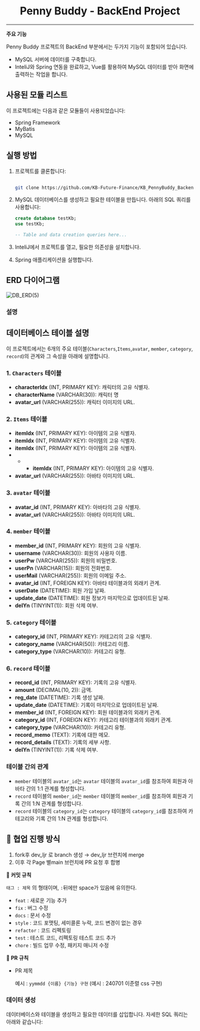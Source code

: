 <div align="center">
<h1>Penny Buddy - BackEnd Project</h1>
</div>

---

**주요 기능**

Penny Buddy 프로젝트의 BackEnd 부분에서는 두가지 기능이 포함되어 있습니다.

- MySQL 서버에 데이터를 구축합니다.
- InteliJ와 Spring 연동을 완료하고, Vue를 활용하여 MySQL 데이터를 받아 화면에 출력하는 작업을 합니다.

## 사용된 모듈 리스트

이 프로젝트에는 다음과 같은 모듈들이 사용되었습니다:

- Spring Framework
- MyBatis
- MySQL

## 실행 방법

1. 프로젝트를 클론합니다:
    
    ```bash
    
    git clone https://github.com/KB-Future-Finance/KB_PennyBuddy_Backend
    ```
    
2. MySQL 데이터베이스를 생성하고 필요한 테이블을 만듭니다. 아래의 SQL 쿼리를 사용합니다:
    
    ```sql
    create database testKb;
    use testKb;
    
    -- Table and data creation queries here...
    ```
    
3. InteliJ에서 프로젝트를 열고, 필요한 의존성을 설치합니다.
4. Spring 애플리케이션을 실행합니다.

## ERD 다이어그램
![DB_ERD(5)](https://github.com/user-attachments/assets/5fa3286e-2727-408b-8bc2-0351652561d7)

### 설명
## 데이터베이스 테이블 설명

이 프로젝트에서는 6개의 주요 테이블(`Characters`,`Items`,`avatar`, `member`, `category`, `record`)의 관계와 그 속성을 아래에 설명합니다.


### 1. `Characters` 테이블

- **characterIdx** (INT, PRIMARY KEY): 캐릭터의 고유 식별자.
- **characterName** (VARCHAR(30)): 캐릭터 명
- **avatar_url** (VARCHAR(255)): 캐릭터 이미지의 URL.


### 2. `Items` 테이블

- **itemIdx** (INT, PRIMARY KEY): 아이템의 고유 식별자.
- **itemIdx** (INT, PRIMARY KEY): 아이템의 고유 식별자.
- **itemIdx** (INT, PRIMARY KEY): 아이템의 고유 식별자.
-  - - **itemIdx** (INT, PRIMARY KEY): 아이템의 고유 식별자.
- **avatar_url** (VARCHAR(255)): 아바타 이미지의 URL.


### 3. `avatar` 테이블

- **avatar_id** (INT, PRIMARY KEY): 아바타의 고유 식별자.
- **avatar_url** (VARCHAR(255)): 아바타 이미지의 URL.

### 4. `member` 테이블

- **member_id** (INT, PRIMARY KEY): 회원의 고유 식별자.
- **username** (VARCHAR(30)): 회원의 사용자 이름.
- **userPw** (VARCHAR(255)): 회원의 비밀번호.
- **userPn** (VARCHAR(15)): 회원의 전화번호.
- **userMail** (VARCHAR(255)): 회원의 이메일 주소.
- **avatar_id** (INT, FOREIGN KEY): 아바타 테이블과의 외래키 관계.
- **userDate** (DATETIME): 회원 가입 날짜.
- **update_date** (DATETIME): 회원 정보가 마지막으로 업데이트된 날짜.
- **delYn** (TINYINT(1)): 회원 삭제 여부.

### 5. `category` 테이블

- **category_id** (INT, PRIMARY KEY): 카테고리의 고유 식별자.
- **category_name** (VARCHAR(50)): 카테고리 이름.
- **category_type** (VARCHAR(10)): 카테고리 유형.

### 6. `record` 테이블

- **record_id** (INT, PRIMARY KEY): 기록의 고유 식별자.
- **amount** (DECIMAL(10, 2)): 금액.
- **reg_date** (DATETIME): 기록 생성 날짜.
- **update_date** (DATETIME): 기록이 마지막으로 업데이트된 날짜.
- **member_id** (INT, FOREIGN KEY): 회원 테이블과의 외래키 관계.
- **category_id** (INT, FOREIGN KEY): 카테고리 테이블과의 외래키 관계.
- **category_type** (VARCHAR(10)): 카테고리 유형.
- **record_memo** (TEXT): 기록에 대한 메모.
- **record_details** (TEXT): 기록의 세부 사항.
- **delYn** (TINYINT(1)): 기록 삭제 여부.

### 테이블 간의 관계

- `member` 테이블의 `avatar_id`는 `avatar` 테이블의 `avatar_id`를 참조하여 회원과 아바타 간의 1:1 관계를 형성합니다.
- `record` 테이블의 `member_id`는 `member` 테이블의 `member_id`를 참조하여 회원과 기록 간의 1:N 관계를 형성합니다.
- `record` 테이블의 `category_id`는 `category` 테이블의 `category_id`를 참조하여 카테고리와 기록 간의 1:N 관계를 형성합니다.


## **👥 협업 진행 방식**

1. fork후 dev_ljr 로 branch 생성 → dev_ljr 브런치에 merge
2. 이후 각 Page 별main 브런치에 PR 요청 후 합병

**🥄 커밋 규칙**

`태그 : 제목` 의 형태이며, `:`뒤에만 space가 있음에 유의한다.

- `feat` : 새로운 기능 추가
- `fix` : 버그 수정
- `docs` : 문서 수정
- `style` : 코드 포맷팅, 세미콜론 누락, 코드 변경이 없는 경우
- `refactor` : 코드 리펙토링
- `test` : 테스트 코드, 리펙토링 테스트 코드 추가
- `chore` : 빌드 업무 수정, 패키지 매니저 수정

**🍴 PR 규칙**

- PR 제목
    
    예시 : `yymmdd {이름} {기능} 구현` (예시 : 240701 이준렬 css 구현)
    

### 데이터 생성

데이터베이스와 테이블을 생성하고 필요한 데이터를 삽입합니다. 자세한 SQL 쿼리는 아래와 같습니다:
